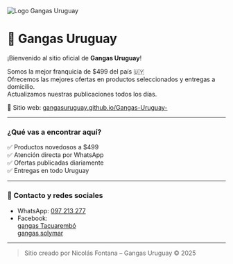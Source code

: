 ![Logo Gangas Uruguay](assets/logo.png.jpg)

# 🛒 Gangas Uruguay

¡Bienvenido al sitio oficial de **Gangas Uruguay**!

Somos la mejor franquicia de $499 del país 🇺🇾  
Ofrecemos las mejores ofertas en productos seleccionados y entregas a domicilio.  
Actualizamos nuestras publicaciones todos los días.

🔗 Sitio web: [gangasuruguay.github.io/Gangas-Uruguay-](https://gangasuruguay.github.io/Gangas-Uruguay-/)

---

### ¿Qué vas a encontrar aquí?

✅ Productos novedosos a $499  
✅ Atención directa por WhatsApp  
✅ Ofertas publicadas diariamente  
✅ Entregas en todo Uruguay

---

### 📲 Contacto y redes sociales

- WhatsApp: [097 213 277](https://wa.me/59897213277)  
- Facebook:  
  [gangas Tacuarembó](https://www.facebook.com/share/1YoChsDWQq/?mibextid=wwXIfr)  
  [gangas solymar](https://www.facebook.com/share/196KdGnENq/?mibextid=wwXIfr)

---

> Sitio creado por Nicolás Fontana – Gangas Uruguay © 2025


